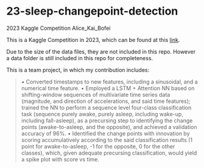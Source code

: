 # 23-sleep-changepoint-detection
2023 Kaggle Competition Alice_Kai_Bofei

This is a Kaggle Competition in 2023, which can be found at this [link](https://www.kaggle.com/competitions/child-mind-institute-detect-sleep-states/overview).

Due to the size of the data files, they are not included in this repo. However a data folder is still included in this repo for completeness.

This is a team project, in which my contribution includes:
> •	Converted timestamps to new features, including a sinusoidal, and a numerical time feature.
> •	Employed a LSTM + Attention NN based on shifting-window sequences of multivariate time series data (magnitude, and direction of accelerations, and said time features); trained the NN to perform a sequence level four-class classification task (sequence purely awake, purely asleep, including wake-up, including fall-asleep), as a precursing step to identifying the change points (awake-to-asleep, and the opposite), and achieved a validation accuracy of 96%.
> •	Identified the change points with innovation by scoring accumulatively according to the said classification results (1 point for awake-to-asleep, -1 for the opposite, 0 for the other classes), which, given adequate precursing classification, would yield a spike plot with score vs time. 

